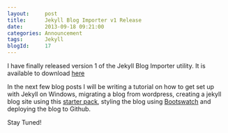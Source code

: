 ```yaml
---
layout:     post 
title:		Jekyll Blog Importer v1 Release
date:       2013-09-18 09:21:00
categories: Announcement
tags:		Jekyll
blogId:     17
---
```


I have finally released version 1 of the Jekyll Blog Importer utility. It is available to download [here](https://github.com/jsm85/JekyllBlogImporter/releases/tag/v1.0.0.64)

In the next few blog posts I will be writing a tutorial on how to get set up with Jekyll on Windows, migrating a blog from wordpress, creating a jekyll blog site using this [starter pack](https://github.com/jsm85/JekyllBlogStarterPack), styling the blog using [Bootswatch](http://bootswatch.com/) and deploying the blog to Github.

Stay Tuned!

